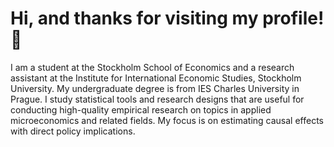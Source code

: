 # Hi, and thanks for visiting my profile! 👋
I am a student at the Stockholm School of Economics and a research assistant at the Institute for International Economic Studies, Stockholm University. My undergraduate degree is from IES Charles University in Prague. I study statistical tools and research designs that are useful for conducting high-quality empirical research on topics in applied microeconomics and related fields. My focus is on estimating causal effects with direct policy implications.



 

 






